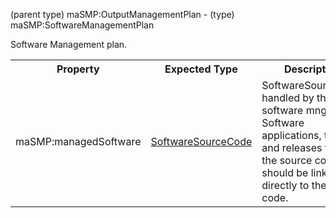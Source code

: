 (parent type) maSMP:OutputManagementPlan - (type) maSMP:SoftwareManagementPlan

Software Management plan.

<table>
<tr><th>Property</th><th>Expected Type</th><th>Description</th></tr>
<tr><td>maSMP:managedSoftware</td>
<td><a href='http://schema.org/SoftwareSourceCode' target='_blank'>SoftwareSourceCode</a></td>
<td>SoftwareSourceCode handled by this software mng plan. Software applications, tools and releases from the source code should be linked directly to the source code.</td>
</tr>
</table>
